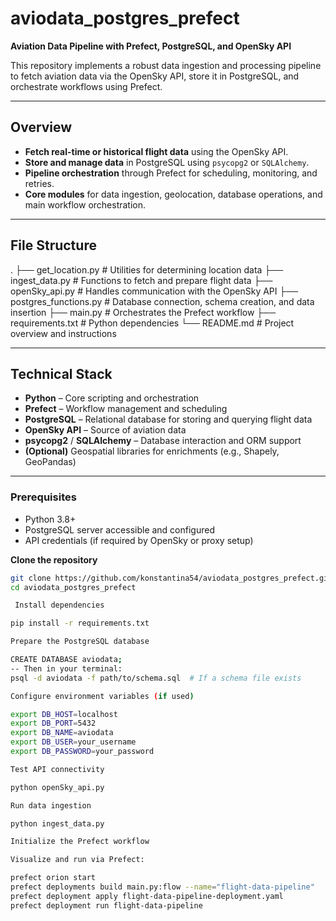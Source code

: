 # aviodata_postgres_prefect

**Aviation Data Pipeline with Prefect, PostgreSQL, and OpenSky API**

This repository implements a robust data ingestion and processing pipeline to fetch aviation data via the OpenSky API, store it in PostgreSQL, and orchestrate workflows using Prefect.

---

##  Overview

- **Fetch real-time or historical flight data** using the OpenSky API.
- **Store and manage data** in PostgreSQL using `psycopg2` or `SQLAlchemy`.
- **Pipeline orchestration** through Prefect for scheduling, monitoring, and retries.
- **Core modules** for data ingestion, geolocation, database operations, and main workflow orchestration.

---

##  File Structure

.
├── get_location.py # Utilities for determining location data
├── ingest_data.py # Functions to fetch and prepare flight data
├── openSky_api.py # Handles communication with the OpenSky API
├── postgres_functions.py # Database connection, schema creation, and data insertion
├── main.py # Orchestrates the Prefect workflow
├── requirements.txt # Python dependencies
└── README.md # Project overview and instructions


---

##  Technical Stack

- **Python** – Core scripting and orchestration
- **Prefect** – Workflow management and scheduling
- **PostgreSQL** – Relational database for storing and querying flight data
- **OpenSky API** – Source of aviation data
- **psycopg2** / **SQLAlchemy** – Database interaction and ORM support
- **(Optional)** Geospatial libraries for enrichments (e.g., Shapely, GeoPandas)

---

### Prerequisites

- Python 3.8+
- PostgreSQL server accessible and configured
- API credentials (if required by OpenSky or proxy setup)

**Clone the repository**

   ```bash
   git clone https://github.com/konstantina54/aviodata_postgres_prefect.git
   cd aviodata_postgres_prefect

    Install dependencies

pip install -r requirements.txt

Prepare the PostgreSQL database

CREATE DATABASE aviodata;
-- Then in your terminal:
psql -d aviodata -f path/to/schema.sql  # If a schema file exists

Configure environment variables (if used)

export DB_HOST=localhost
export DB_PORT=5432
export DB_NAME=aviodata
export DB_USER=your_username
export DB_PASSWORD=your_password

Test API connectivity

python openSky_api.py

Run data ingestion

python ingest_data.py

Initialize the Prefect workflow

Visualize and run via Prefect:

prefect orion start
prefect deployments build main.py:flow --name="flight-data-pipeline"
prefect deployment apply flight-data-pipeline-deployment.yaml
prefect deployment run flight-data-pipeline
